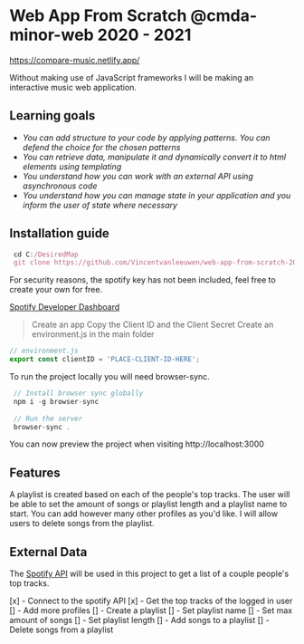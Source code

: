# Web App From Scratch @cmda-minor-web 2020 - 2021




<!-- Add a link to your live demo in Github Pages 🌐-->
https://compare-music.netlify.app/
<!-- ☝️ replace this description with a description of your own work -->

Without making use of JavaScript frameworks I will be making an interactive music web application. 

<!-- replace the code in the /docs folder with your own, so you can showcase your work with GitHub Pages 🌍 -->

<!-- Add a nice poster image here at the end of the week, showing off your shiny frontend 📸 -->

<!-- Maybe a table of contents here? 📚 -->

<!-- How about a section that describes how to install this project? 🤓 -->
## Learning goals

* _You can add structure to your code by applying patterns. You can defend the choice for the chosen patterns_
* _You can retrieve data, manipulate it and dynamically convert it to html elements using templating_
* _You understand how you can work with an external API using asynchronous code_
* _You understand how you can manage state in your application and you inform the user of state where necessary_

## Installation guide

```jsx
 cd C:/DesiredMap
 git clone https://github.com/Vincentvanleeuwen/web-app-from-scratch-2021.git
```

For security reasons, the spotify key has not been included, feel free to create your own for free.

[Spotify Developer Dashboard](https://developer.spotify.com/dashboard/applications)
> Create an app
> Copy the Client ID and the Client Secret
> Create an environment.js in the main folder
```jsx
// environment.js
export const clientID = 'PLACE-CLIENT-ID-HERE';
```

To run the project locally you will need browser-sync.
```jsx
 // Install browser sync globally
 npm i -g browser-sync
 
 // Run the server 
 browser-sync .
```
You can now preview the project when visiting http://localhost:3000

<!-- ...but how does one use this project? What are its features 🤔 -->
## Features
A playlist is created based on each of the people's top tracks.
The user will be able to set the amount of songs or playlist length and a playlist name to start.
You can add however many other profiles as you'd like.
I will allow users to delete songs from the playlist.

<!-- What external data source is featured in your project and what are its properties 🌠 -->
## External Data

The [Spotify API](https://developer.spotify.com/documentation/web-api/) will be used in this project to get a list of a couple people's top tracks. 

<!-- Maybe a checklist of done stuff and stuff still on your wishlist? ✅ -->
[x] - Connect to the spotify API
[x] - Get the top tracks of the logged in user
[] - Add more profiles
[] - Create a playlist
[] - Set playlist name
[] - Set max amount of songs
[] - Set playlist length
[] - Add songs to a playlist
[] - Delete songs from a playlist
<!-- How about a license here? 📜 (or is it a licence?) 🤷 -->
